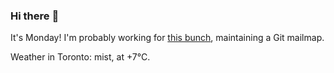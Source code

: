 ### Hi there :wave:

It's Monday! I'm probably working for [this bunch](https://github.com/kohofinancial), maintaining a Git mailmap.

Weather in Toronto: mist, at +7°C.
